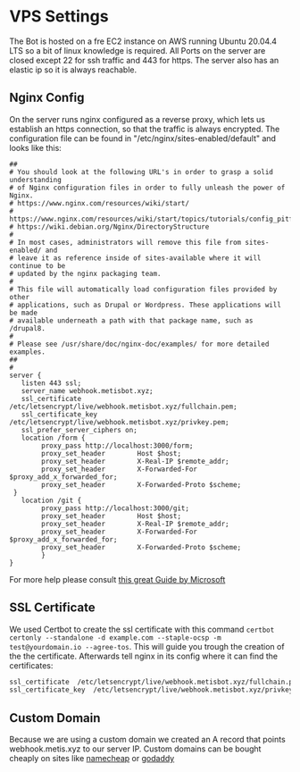 # VPS Settings

The Bot is hosted on a fre EC2 instance on AWS running Ubuntu 20.04.4 LTS so a bit of linux knowledge is required.
All Ports on the server are closed except 22 for ssh traffic and 443 for https.
The server also has an elastic ip so it is always reachable.

## Nginx Config

On the server runs nginx configured as a reverse proxy, which lets us establish an https connection, so that the traffic is always encrypted.
The configuration file can be found in "/etc/nginx/sites-enabled/default" and looks like this:

```text
##
# You should look at the following URL's in order to grasp a solid understanding
# of Nginx configuration files in order to fully unleash the power of Nginx.
# https://www.nginx.com/resources/wiki/start/
# https://www.nginx.com/resources/wiki/start/topics/tutorials/config_pitfalls/
# https://wiki.debian.org/Nginx/DirectoryStructure
#
# In most cases, administrators will remove this file from sites-enabled/ and
# leave it as reference inside of sites-available where it will continue to be
# updated by the nginx packaging team.
#
# This file will automatically load configuration files provided by other
# applications, such as Drupal or Wordpress. These applications will be made
# available underneath a path with that package name, such as /drupal8.
#
# Please see /usr/share/doc/nginx-doc/examples/ for more detailed examples.
##
#
server {
   listen 443 ssl;
   server_name webhook.metisbot.xyz;
   ssl_certificate  /etc/letsencrypt/live/webhook.metisbot.xyz/fullchain.pem;
   ssl_certificate_key  /etc/letsencrypt/live/webhook.metisbot.xyz/privkey.pem; 
   ssl_prefer_server_ciphers on;
   location /form {
        proxy_pass http://localhost:3000/form; 
        proxy_set_header        Host $host;
        proxy_set_header        X-Real-IP $remote_addr;
        proxy_set_header        X-Forwarded-For $proxy_add_x_forwarded_for;
        proxy_set_header        X-Forwarded-Proto $scheme;
 }
   location /git {
        proxy_pass http://localhost:3000/git;
        proxy_set_header        Host $host;
        proxy_set_header        X-Real-IP $remote_addr;
        proxy_set_header        X-Forwarded-For $proxy_add_x_forwarded_for;
        proxy_set_header        X-Forwarded-Proto $scheme;
        }
}
```

For more help please consult [this great Guide by Microsoft](https://docs.microsoft.com/en-us/troubleshoot/developer/webapps/aspnetcore/practice-troubleshoot-linux/2-2-install-nginx-configure-it-reverse-proxy)

## SSL Certificate

We used Certbot to create the ssl certificate with this command
`certbot certonly --standalone -d example.com --staple-ocsp -m test@yourdomain.io --agree-tos`.
This will guide you trough the creation of the the certificate. Afterwards tell nginx in its config where it can find the certificates:

```bash
ssl_certificate  /etc/letsencrypt/live/webhook.metisbot.xyz/fullchain.pem;
ssl_certificate_key  /etc/letsencrypt/live/webhook.metisbot.xyz/privkey.pem; 
```

## Custom Domain

Because we are using a custom domain we created an A record that points webhook.metis.xyz to our server IP.
Custom domains can be bought cheaply on sites like [namecheap](https://namecheap.com) or [godaddy](https://godaddy.com)
